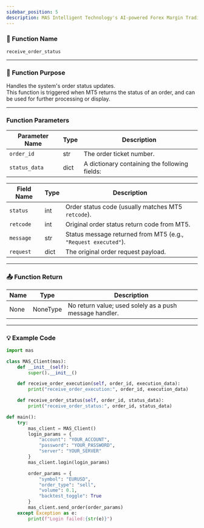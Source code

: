 ```yaml
---
sidebar_position: 5
description: MAS Intelligent Technology's AI-powered Forex Margin Trading Platform with full MetaTrader MT5 broker integration allows investors to generate automated trading strategies simply by entering text. Supports instant backtesting,real-time data synchronization,and seamless multi-broker switching. No coding experience required to easily launch AI automated trading,optimize strategies,and reduce market risk. Designed for both individual traders and financial institutions with standardized MetaTrader MT5-compatible APIs,automated backtesting,and quantitative strategy optimization to help enterprises deploy stable and efficient trading solutions quickly.
---
```


### 🧩 Function Name

`receive_order_status`

---

### 🎯 Function Purpose

Handles the system's order status updates.  
This function is triggered when MT5 returns the status of an order, and can be used for further processing or display.

---

### Function Parameters


| Parameter Name | Type | Description |
|----------------|------|-------------|
| `order_id`     | str  | The order ticket number. |
| `status_data`  | dict | A dictionary containing the following fields: |

| Field Name | Type  | Description |
|------------|-------|-------------|
| `status`   | int   | Order status code (usually matches MT5 `retcode`). |
| `retcode`  | int   | Original order status return code from MT5. |
| `message`  | str   | Status message returned from MT5 (e.g., `"Request executed"`). |
| `request`  | dict  | The original order request payload. |

---

### 📤 Function Return 

| Name | Type     | Description |
|------|----------|-------------|
| None | NoneType | No return value; used solely as a push message handler. |

---

### 💡 Example Code

```python
import mas

class MAS_Client(mas):
    def __init__(self):
        super().__init__()

    def receive_order_execution(self, order_id, execution_data):
        print("receive_order_execution:", order_id, execution_data)

    def receive_order_status(self, order_id, status_data):
        print("receive_order_status:", order_id, status_data)

def main():
    try:
        mas_client = MAS_Client()
        login_params = {
            "account": "YOUR_ACCOUNT",
            "password": "YOUR_PASSWORD",
            "server": "YOUR_SERVER"
        }
        mas_client.login(login_params)

        order_params = {
            "symbol": "EURUSD",
            "order_type": "sell",
            "volume": 0.1,
            "backtest_toggle": True
        }
        mas_client.send_order(order_params)
    except Exception as e:
        print(f"Login failed:{str(e)}")
```
